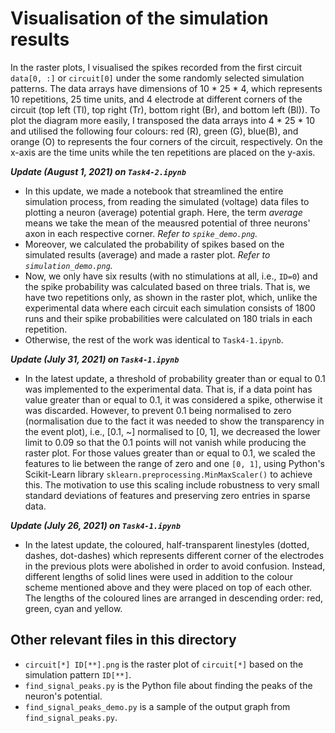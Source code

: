 # Visualisation of the simulation results

In the raster plots, I visualised the spikes recorded from the first circuit `data[0, :]` or `circuit[0]` under the some randomly selected simulation patterns. The data arrays have dimensions of 10 * 25 * 4, which represents 10 repetitions, 25 time units, and 4 electrode at different corners of the circuit (top left (Tl), top right (Tr), bottom right (Br), and bottom left (Bl)). To plot the diagram more easily, I transposed the data arrays into 4 * 25 * 10 and utilised the following four colours: red (R), green (G), blue(B), and orange (O) to represents the four corners of the circuit, respectively. On the x-axis are the time units while the ten repetitions are placed on the y-axis.


**_Update (August 1, 2021) on `Task4-2.ipynb`_**
* In this update, we made a notebook that streamlined the entire simulation process, from reading the simulated (voltage) data files to plotting a neuron (average) potential graph. Here, the term *average* means we take the mean of the meausred potential of three neurons' axon in each respective corner. *Refer to `spike_demo.png`.*  
* Moreover, we calculated the probability of spikes based on the simulated results (average) and made a raster plot. *Refer to `simulation_demo.png`.*  
* Now, we only have six results (with no stimulations at all, i.e., `ID=0`) and the spike probability was calculated based on three trials. That is, we have two repetitions only, as shown in the raster plot, which, unlike the experimental data where each circuit each simulation consists of 1800 runs and their spike probabilities were calculated on 180 trials in each repetition.
* Otherwise, the rest of the work was identical to `Task4-1.ipynb`.

**_Update (July 31, 2021) on `Task4-1.ipynb`_**
* In the latest update, a threshold of probability greater than or equal to 0.1 was implemented to the experimental data. That is, if a data point has value greater than or equal to 0.1, it was considered a spike, otherwise it was discarded. However, to prevent 0.1 being normalised to zero (normalisation due to the fact it was needed to show the transparency in the event plot), i.e., [0.1, ~] normalised to [0, 1], we decreased the lower limit to 0.09 so that the 0.1 points will not vanish while producing the raster plot. For those values greater than or equal to 0.1, we scaled the features to lie between the range of zero and one `[0, 1]`, using Python's Scikit-Learn library `sklearn.preprocessing.MinMaxScaler()` to achieve this. The motivation to use this scaling include robustness to very small standard deviations of features and preserving zero entries in sparse data.

**_Update (July 26, 2021) on `Task4-1.ipynb`_**
* In the latest update, the coloured, half-transparent linestyles (dotted, dashes, dot-dashes) which represents different corner of the electrodes in the previous plots were abolished in order to avoid confusion. Instead, different lengths of solid lines were used in addition to the colour scheme mentioned above and they were placed on top of each other. The lengths of the coloured lines are arranged in descending order: red, green, cyan and yellow. 

## Other relevant files in this directory
* `circuit[*] ID[**].png` is the raster plot of `circuit[*]` based on the simulation pattern `ID[**]`.
* `find_signal_peaks.py` is the Python file about finding the peaks of the neuron's potential.
* `find_signal_peaks_demo.py` is a sample of the output graph from `find_signal_peaks.py`.

